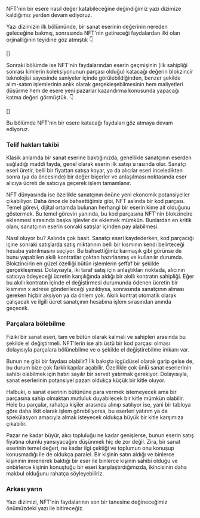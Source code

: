 NFT'nin bir esere nasıl değer katabileceğine değindiğimiz yazı dizimize kaldığımız yerden devam ediyoruz. 

Yazı dizimizin ilk bölümünde, bir sanat eserinin değerinin nereden geleceğine bakmış, sonrasında NFT'nin getireceği faydalardan ilki olan orjinalliğinin teyidine göz atmıştık 👇

[]

Sonraki bölümde ise NFT'nin faydalarından eserin geçmişinin (ilk sahipliği sonrası kimlerin koleksiyonunun parçası olduğu) katacağı değerin blokzincir teknolojisi sayesinde saniyeler içinde görülebildiğinden, benzer şekilde alım-satım işlemlerinin anlık olarak gerçekleşebilmesinin hem maliyetleri düşürme hem de esere yeni pazarlar kazandırma konusunda yapacağı katma değeri görmüştük. 👇

[]

Bu bölümde NFT'nin bir esere katacağı faydaları göz atmaya devam ediyoruz. 

### Telif hakları takibi
Klasik anlamda bir sanat eserine baktığınızda, genellikle sanatçının eserden sağladığı maddi fayda, genel olarak eserin ilk satışı sırasında olur. Sanatçı eseri üretir, belli bir fiyattan satışa koyar, ya da alıcılar eseri inceledikten sonra (ya da öncesinde) bir değer biçerler ve anlaşılması noktasında eser alıcıya ücreti de satıcıya geçerek işlem tamamlanır. 

NFT dünyasında ise özellikle sanatçının önüne yeni ekonomik potansiyeller çıkabiliyor. Daha önce de bahsettiğimiz gibi, NFT aslında bir kod parçası. Temel görevi, dijital ortamda bulunan herhangi bir eserin kime ait olduğunu göstermek. Bu temel görevin yanında, bu kod parçasına NFT'nin blokzincire eklenmesi sırasında başka işlevler de eklemek mümkün. Bunlardan en kritik olanı, sanatçının eserin sonraki satışlar içinden pay alabilmesi. 

Nasıl oluyor bu? Aslında çok basit. Sanatçı eseri kaydederken, kod parçacığı içine sonraki satışlarda satış miktarının belli bir kısmının kendi belirteceği hesaba yatırılmasını seçiyor. Bu bahsettiğimiz karmaşık gibi görünse de bunu yapabilen akıllı kontratlar çoktan hazırlanmış ve kullanılır durumda. Blokzincirin en güzel özelliği bütün işlemlerin şeffaf bir şekilde gerçekleşmesi. Dolayısıyla, iki taraf satış için anlaştıkları noktada, alıcının satıcıya ödeyeceği ücretin karşılığında aldığı bir akıllı kontratın sahipliği. Eğer bu akıllı kontratın içinde el değiştirmesi durumunda ödenen ücretin bir kısmının x adrese gönderileceği yazıldıysa, sonrasında sanatçının alması gereken hiçbir aksiyon ya da önlem yok. Akıllı kontrat otomatik olarak çalışacak ve ilgili ücret sanatçının hesabına işlem sırasından anında geçecek. 

### Parçalara bölebilme
Fiziki bir sanat eseri, tam ve bütün olarak kalmalı ve sahipleri arasında bu şekilde el değiştirmeli. NFT'lerin ise altı üstü bir kod parçası olması dolayısıyla parçalara bölünebilme ve o şekilde el değiştirebilme imkanı var. 

Bunun ne gibi bir faydası olabilir? İlk bakışta içgüdüsel olarak garip gelse de, bu durum bize çok farklı kapılar açabilir. Özellikle çok ünlü sanat eserlerinin sahibi olabilmek için hatırı sayılır bir servet yatırmak gerekiyor. Dolayısıyla, sanat eserlerinin potansiyel pazarı oldukça küçük bir kitle oluyor. 

Halbuki, o sanat eserinin bütününe para vermek istemeyecek ama bir parçasına sahip olmaktan mutluluk duyabilecek bir kitle mümkün olabilir. Hele bu parçalar, rahatça kişiler arasında alınıp satılıyor ise, yani bir tabloya göre daha likit olarak işlem görebiliyorsa, bu eserleri yatırım ya da spekülasyon amacıyla almak isteyecek oldukça büyük bir kitle karşımıza çıkabilir. 

Pazar ne kadar büyür, alıcı topluluğu ne kadar genişlerse, bunun eserin satış fiyatına olumlu yansıyacağını düşünmek hiç de zor değil. Zira, bir sanat eserinin temel değeri, ne kadar ilgi çektiği ve toplumun onu konuşup konuşmadığı ile de oldukça paralel. Bir kişinin satın aldığı ve binlerce kişininin imrenerek baktığı bir eser ile binlerce kişinin sahibi olduğu ve onbirlerce kişinin konuştuğu bir eseri karşılaştırdığımızda, ikincisinin daha makbul olduğunu rahatça söyleyebiliriz. 

### Arkası yarın
Yazı dizimizi, NFT'nin faydalarının son bir tanesine değineceğimiz önümüzdeki yazı ile bitireceğiz. 
